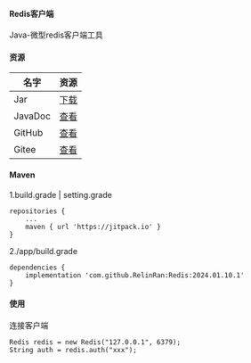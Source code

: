 #### Redis客户端

Java-微型redis客户端工具

#### 资源

|名字|资源|
|-|-|
|Jar|[下载](https://github.com/RelinRan/Redis/tree/main/jar)|
|JavaDoc|[查看](https://github.com/RelinRan/Redis/doc)|
|GitHub |[查看](https://github.com/Redis/Redis)|
|Gitee|[查看](https://gitee.com/relin/Redis)|

#### Maven

1.build.grade | setting.grade

```
repositories {
	...
	maven { url 'https://jitpack.io' }
}
```

2./app/build.grade

```
dependencies {
	implementation 'com.github.RelinRan:Redis:2024.01.10.1'
}
```

#### 使用
连接客户端
```
Redis redis = new Redis("127.0.0.1", 6379);
String auth = redis.auth("xxx");
```




